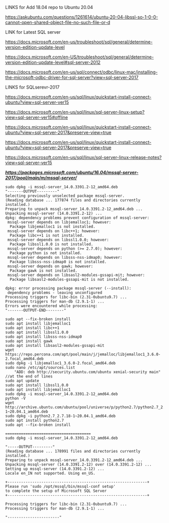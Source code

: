 LINKS for Add 18.04 repo to Ubuntu 20.04 

https://askubuntu.com/questions/1261614/ubuntu-20-04-libssl-so-1-0-0-cannot-open-shared-object-file-no-such-file-or-d

LINK for Latest SQL server 

https://docs.microsoft.com/en-us/troubleshoot/sql/general/determine-version-edition-update-level

https://docs.microsoft.com/en-US/troubleshoot/sql/general/determine-version-edition-update-level#sql-server-2012

https://docs.microsoft.com/en-us/sql/connect/odbc/linux-mac/installing-the-microsoft-odbc-driver-for-sql-server?view=sql-server-2017

LINKS for SQLserevr-2017

https://docs.microsoft.com/en-us/sql/linux/quickstart-install-connect-ubuntu?view=sql-server-ver15

https://docs.microsoft.com/en-us/sql/linux/sql-server-linux-setup?view=sql-server-ver15#offline

https://docs.microsoft.com/en-us/sql/linux/quickstart-install-connect-ubuntu?view=sql-server-2017&preserve-view=true

https://docs.microsoft.com/en-us/sql/linux/quickstart-install-connect-ubuntu?view=sql-server-2017&preserve-view=true

https://docs.microsoft.com/en-us/sql/linux/sql-server-linux-release-notes?view=sql-server-ver15

***https://packages.microsoft.com/ubuntu/16.04/mssql-server-2017/pool/main/m/mssql-server/***

```
sudo dpkg -i mssql-server_14.0.3391.2-12_amd64.deb
"-------OUTPUT---------"
Selecting previously unselected package mssql-server.
(Reading database ... 177874 files and directories currently installed.)
Preparing to unpack mssql-server_14.0.3391.2-12_amd64.deb ...
Unpacking mssql-server (14.0.3391.2-12) ...
dpkg: dependency problems prevent configuration of mssql-server:
 mssql-server depends on libjemalloc1; however:
  Package libjemalloc1 is not installed.
 mssql-server depends on libc++1; however:
  Package libc++1 is not installed.
 mssql-server depends on libssl1.0.0; however:
  Package libssl1.0.0 is not installed.
 mssql-server depends on python (>= 2.7.0); however:
  Package python is not installed.
 mssql-server depends on libsss-nss-idmap0; however:
  Package libsss-nss-idmap0 is not installed.
 mssql-server depends on gawk; however:
  Package gawk is not installed.
 mssql-server depends on libsasl2-modules-gssapi-mit; however:
  Package libsasl2-modules-gssapi-mit is not installed.

dpkg: error processing package mssql-server (--install):
 dependency problems - leaving unconfigured
Processing triggers for libc-bin (2.31-0ubuntu9.7) ...
Processing triggers for man-db (2.9.1-1) ...
Errors were encountered while processing:
"-------OUTPUT-END--------"

sudo apt --fix-broken install
sudo apt install libjemalloc1
sudo apt install libc++1
sudo apt install libssl1.0.0
sudo apt install libsss-nss-idmap0
sudo apt install gawk
sudo apt install libsasl2-modules-gssapi-mit
wget https://repo.percona.com/apt/pool/main/j/jemalloc/libjemalloc1_3.6.0-2.focal_amd64.deb
sudo dpkg -i libjemalloc1_3.6.0-2.focal_amd64.deb 
sudo nano /etc/apt/sources.list  
	"ADD: deb http://security.ubuntu.com/ubuntu xenial-security main" //at the end of lines
sudo apt update
sudo apt install libssl1.0.0
sudo apt install libjemalloc1
sudo dpkg -i mssql-server_14.0.3391.2-12_amd64.deb 
python -V
wget http://archive.ubuntu.com/ubuntu/pool/universe/p/python2.7/python2.7_2.7.18-1~20.04.1_amd64.deb
sudo dpkg -i python2.7_2.7.18-1~20.04.1_amd64.deb 
sudo apt install python2.7
sudo apt --fix-broken install

======================================
sudo dpkg -i mssql-server_14.0.3391.2-12_amd64.deb 

"-----OUTPUT---------"
(Reading database ... 178991 files and directories currently installed.)
Preparing to unpack mssql-server_14.0.3391.2-12_amd64.deb ...
Unpacking mssql-server (14.0.3391.2-12) over (14.0.3391.2-12) ...
Setting up mssql-server (14.0.3391.2-12) ...
Locale en_IN not supported. Using en_US.

+--------------------------------------------------------------+
Please run 'sudo /opt/mssql/bin/mssql-conf setup'
to complete the setup of Microsoft SQL Server
+--------------------------------------------------------------+

Processing triggers for libc-bin (2.31-0ubuntu9.7) ...
Processing triggers for man-db (2.9.1-1) ...

"-----------------------"

```

